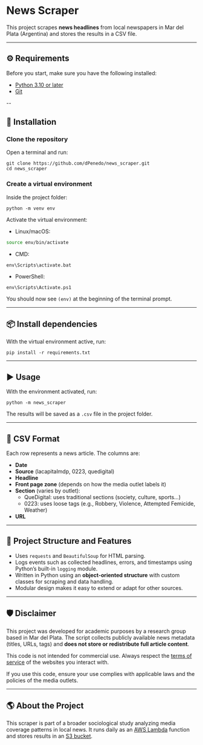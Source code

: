 # News Scraper

This project scrapes **news headlines** from local newspapers in Mar del Plata (Argentina) and stores the results in a CSV file.

---

## ⚙️ Requirements

Before you start, make sure you have the following installed:

- [Python 3.10 or later](https://www.python.org/downloads/)
- [Git](https://git-scm.com/)

--

## 🚀 Installation

### Clone the repository

Open a terminal and run:

```
git clone https://github.com/dPenedo/news_scraper.git
cd news_scraper
```

### Create a virtual environment

Inside the project folder:

```
python -m venv env
```

Activate the virtual environment:

- Linux/macOS:

```sh
source env/bin/activate
```

- CMD:

```
env\Scripts\activate.bat
```

- PowerShell:

```
env\Scripts\Activate.ps1
```

You should now see `(env)` at the beginning of the terminal prompt.

---

## 📦 Install dependencies

With the virtual environment active, run:

```
pip install -r requirements.txt
```

---

## ▶️ Usage

With the environment activated, run:

```
python -m news_scraper
```

The results will be saved as a `.csv` file in the project folder.

---

## 📄 CSV Format

Each row represents a news article. The columns are:

- **Date**
- **Source** (lacapitalmdp, 0223, quedigital)
- **Headline**
- **Front page zone** (depends on how the media outlet labels it)
- **Section** (varies by outlet):
  - QueDigital: uses traditional sections (society, culture, sports…)
  - 0223: uses loose tags (e.g., Robbery, Violence, Attempted Femicide, Weather)
- **URL**

---

## 🧱 Project Structure and Features

- Uses `requests` and `BeautifulSoup` for HTML parsing.
- Logs events such as collected headlines, errors, and timestamps using Python’s built-in `logging` module.
- Written in Python using an **object-oriented structure** with custom classes for scraping and data handling.
- Modular design makes it easy to extend or adapt for other sources.

---

## 🛡️ Disclaimer

This project was developed for academic purposes by a research group based in Mar del Plata. The script collects publicly available news metadata (titles, URLs, tags) and **does not store or redistribute full article content**.

This code is not intended for commercial use. Always respect the [terms of service](https://www.lacapitalmdp.com/terminos-y-condiciones/) of the websites you interact with.

If you use this code, ensure your use complies with applicable laws and the policies of the media outlets.

---

## 🌎 About the Project

This scraper is part of a broader sociological study analyzing media coverage patterns in local news. It runs daily as an [AWS Lambda](https://aws.amazon.com/lambda/) function and stores results in an [S3 bucket](https://aws.amazon.com/s3/).
